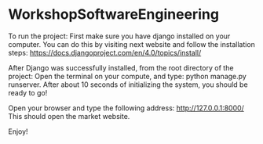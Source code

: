 # WorkshopSoftwareEngineering

To run the project:
First make sure you have django installed on your computer.
You can do this by visiting next website and follow the installation steps:
https://docs.djangoproject.com/en/4.0/topics/install/

After Django was successfully installed, from the root directory of the project:
Open the terminal on your compute, and type:
python manage.py runserver.
After about 10 seconds of initializing the system, you should be ready to go!

Open your browser and type the following address:
http://127.0.0.1:8000/
This should open the market website.

Enjoy!
